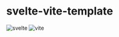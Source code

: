 # svelte-vite-template

![svelte](https://img.shields.io/github/package-json/dependency-version/tigersway/svelte-vite-template/dev/svelte)
![vite](https://img.shields.io/github/package-json/dependency-version/tigersway/svelte-vite-template/dev/vite)
